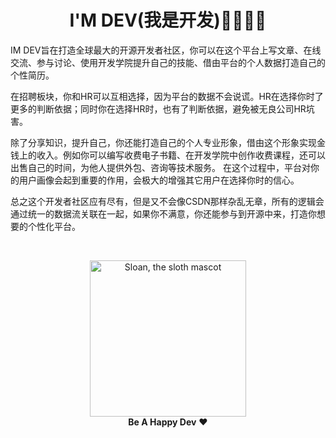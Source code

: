 <div align="center">
  <h1>I'M DEV(我是开发)👩‍💻👨‍💻</h1>
</div>


IM DEV旨在打造全球最大的开源开发者社区，你可以在这个平台上写文章、在线交流、参与讨论、使用开发学院提升自己的技能、借由平台的个人数据打造自己的个性简历。

在招聘板块，你和HR可以互相选择，因为平台的数据不会说谎。HR在选择你时了更多的判断依据；同时你在选择HR时，也有了判断依据，避免被无良公司HR坑害。

除了分享知识，提升自己，你还能打造自己的个人专业形象，借由这个形象实现金钱上的收入。例如你可以编写收费电子书籍、在开发学院中创作收费课程，还可以出售自己的时间，为他人提供外包、咨询等技术服务。
在这个过程中，平台对你的用户画像会起到重要的作用，会极大的增强其它用户在选择你时的信心。

总之这个开发者社区应有尽有，但是又不会像CSDN那样杂乱无章，所有的逻辑会通过统一的数据流关联在一起，如果你不满意，你还能参与到开源中来，打造你想要的个性化平台。

<br>

<p align="center">
  <img alt="Sloan, the sloth mascot" width="250px" src="https://thepracticaldev.s3.amazonaws.com/uploads/user/profile_image/31047/af153cd6-9994-4a68-83f4-8ddf3e13f0bf.jpg">
  <br>
  <strong>Be A Happy Dev</strong> ❤️
</p>
